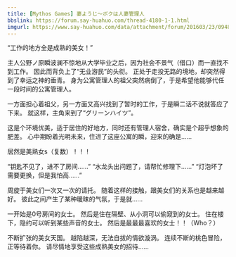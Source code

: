 ```yaml
---
title: [Mythos Games] 妻ようじ～ボクは人妻管理人
bbslink: https://forum.say-huahuo.com/thread-4180-1-1.html
imgurl: https://www.say-huahuo.com/data/attachment/forum/201603/23/094813lzwfusqfmowxs9fq.jpg
---
```


“工作的地方全是成熟的美女！”

主人公野ノ原瞬波澜不惊地从大学毕业之后，因为社会不景气（借口）而一直找不到工作。
因此而背负上了“无业游民”的头衔。
正处于走投无路的境地，却突然得到了幸运之神的垂青。
身为公寓管理人的祖父突然病倒了，于是希望他能够代任一段时间的公寓管理人。

一方面担心着祖父，另一方面又高兴找到了暂时的工作，于是瞬二话不说就答应了下来。
就这样，主角来到了“グリーンハイツ”。

这是个环境优美，适于居住的好地方，同时还有管理人宿舍，确实是个超乎想象的肥差。
心中期盼着光明未来，住进了这座公寓的瞬，迎来的确是……

居然是美熟女s（复数）！！！

“钥匙不见了，进不了房间……”
“水龙头出问题了，请帮忙修理下……”
“灯泡坏了需要更换，但是我怕高……”

周旋于美女们一次又一次的请托。
随着这样的接触，跟美女们的关系也是越来越好。
彼此之间产生了某种暖昧的气氛，于是就……

一开始是0号房间的女士。
然后是住在隔壁、从小洞可以偷窥到的女士。
住在楼下，隐约可以听到某些声音的女士。
然后是最最最喜欢的女士！！（Who？）

不断扩张的美女天国。
越陷越深，无法自拔的情欲漩涡。
连续不断的桃色冒险，正等待着你。
请尽情地享受这些成熟美女的招待……<!--more-->
